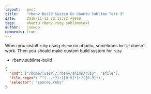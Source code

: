 ```yaml
---
layout:   post
title:    "rbenv Build System On Ubuntu Sublime Text 3"
date:     2016-11-11 22:11:22 +0900
tags:     ubuntu rbenv ruby sublimetext
author:   junwoo
comments: true
---
```


When you install `ruby` using `rbenv` on ubuntu, sometimes `build` doesn't work. Then you should make custom build system for `ruby`

* rbenv.sublime-build

```json
{
  "cmd": ["/home/[user]/.rbenv/shims/ruby", "$file"],
  "file_regex": "^(...*?):([0-9]*):?([0-9]*)",
  "selector": "source.ruby"
}
```
